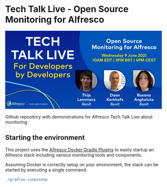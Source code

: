 # Tech Talk Live - Open Source Monitoring for Alfresco

![ttl.png](assets/ttl.png)

Github repository with demonstrations for Alfresco Tech Talk Live about monitoring

## Starting the environment

This project uses the [Alfresco Docker Gradle Plugins](https://github.com/xenit-eu/alfresco-docker-gradle-plugin)
to easily startup an Alfresco stack including various monitoring tools and components.

Assuming Docker is correctly setup on your environment, the stack can be started by executing a single command:

```groovy
./gradlew composeUp
```
